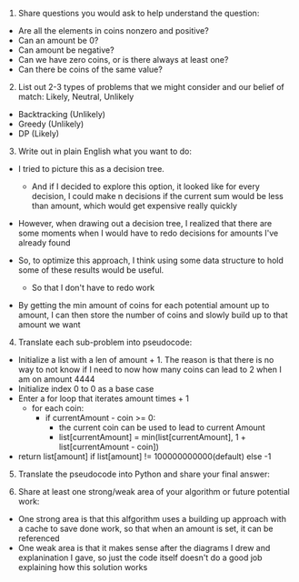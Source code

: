 1. Share questions you would ask to help understand the question:
- Are all the elements in coins nonzero and positive?
- Can an amount be 0?
- Can amount be negative?
- Can we have zero coins, or is there always at least one?
- Can there be coins of the same value?

2. List out 2-3 types of problems that we might consider and our belief of match: Likely, Neutral, Unlikely
- Backtracking (Unlikely)
- Greedy (Unlikely)
- DP (Likely)

3. Write out in plain English what you want to do: 
- I tried to picture this as a decision tree.
  - And if I decided to explore this option, it looked like for every decision, I could make n decisions if the current sum would be less than amount, which would get expensive really quickly

- However, when drawing out a decision tree, I realized that there are some moments when I would have to redo decisions for amounts I've already found
- So, to optimize this approach, I think using some data structure to hold some of these results would be useful.
  - So that I don't have to redo work

- By getting the min amount of coins for each potential amount up to amount, I can then store the number of coins and slowly build up to that amount we want

4. Translate each sub-problem into pseudocode:
- Initialize a list with a len of amount + 1. The reason is that there is no way to not know if I need to now how many coins can lead to 2 when I am on amount 4444
- Initialize index 0 to 0 as a base case
- Enter a for loop that iterates amount times + 1
  - for each coin:  
    - if currentAmount - coin >= 0:
      - the current coin can be used to lead to current Amount
      - list[currentAmount] = min(list[currentAmount], 1 + list[currentAmount - coin])
- return list[amount] if list[amount] != 100000000000(default) else -1  

5. Translate the pseudocode into Python and share your final answer:
  <!-- class Solution:
    def coinChange(self, coins: List[int], amount: int) -> int:
        cache = [(amount + 1)] * (amount + 1)
        cache[0] = 0

        for i in range(1, amount + 1):
            for coin in coins:
                if i - coin >= 0:
                    cache[i] = min(cache[i], 1 + cache[i - coin])
        
        return cache[amount] if cache[amount] != amount + 1 else -1 -->

6. Share at least one strong/weak area of your algorithm or future potential work:
- One strong area is that this alfgorithm uses a building up approach with a cache to save done work, so that when an amount is set, it can be referenced
- One weak area is that it makes sense after the diagrams I drew and explanination I gave, so just the code itself doesn't do a good job explaining how this solution works